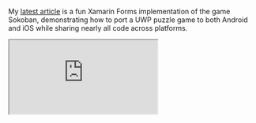 My [latest article](http://www.codeproject.com/Articles/1157626/Building-a-Puzzle-Game-with-Xamarin-Forms) is a fun Xamarin Forms implementation of the game Sokoban, 
demonstrating how to port a UWP puzzle game to both Android and iOS while sharing nearly all code across platforms.

<p><iframe src="https://www.youtube.com/embed/ziwcTWFEY4U?rel=0&amp;controls=0&amp;showinfo=0"></iframe></p>